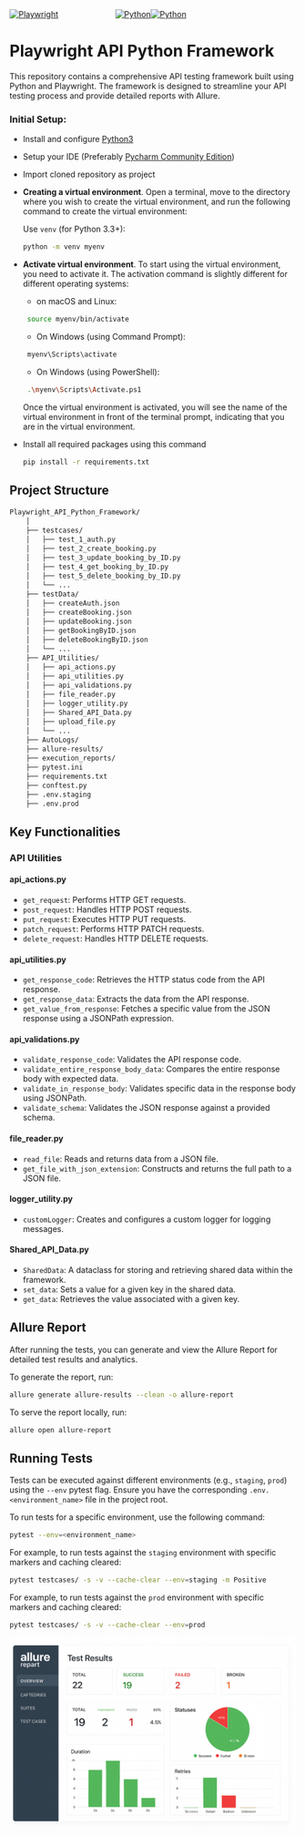 <div style="display: flex;">
    <a href="https://playwright.dev/">
        <img alt="Playwright" src="https://www.lambdatest.com/resources/images/header/Playwright_logo.svg" width="250" style="margin-right: 100px;"/>
    </a>
    <a href="https://www.python.org/">
        <img alt="Python" src="https://www.python.org/static/img/python-logo.png" width="200"/>
    </a>
     <a href="https://www.python.org/">
        <img alt="Python" src="https://cdn.hashnode.com/res/hashnode/image/upload/v1657098680857/FoZEEuklb.png?auto=compress,format&format=webp" width="200" />
    </a>
</div>


# Playwright API Python Framework
This repository contains a comprehensive API testing framework built using Python and Playwright. The framework is designed to streamline your API testing process and provide detailed reports with Allure.

### Initial Setup:
- Install and configure [Python3](https://www.python.org/downloads/)
- Setup your IDE (Preferably [Pycharm Community Edition](https://www.jetbrains.com/pycharm/download/#section=windows))
- Import cloned repository as project
- **Creating a virtual environment**.
   Open a terminal, move to the directory where you wish to create the virtual environment, and run the following command to create the virtual environment:

   Use `venv` (for Python 3.3+):

   ```bash
   python -m venv myenv
   ```
-  **Activate virtual environment**.
   To start using the virtual environment, you need to activate it. The activation command is slightly different for different operating systems:

   - on macOS and Linux:

    ```bash
     source myenv/bin/activate
    ```

   - On Windows (using Command Prompt):

    ```bash
     myenv\Scripts\activate
    ```

   - On Windows (using PowerShell):

    ```bash
     .\myenv\Scripts\Activate.ps1
    ```
 
   Once the virtual environment is activated, you will see the name of the virtual environment in front of the terminal prompt, indicating that you are in the virtual environment.

  - Install all required packages using this command
    ```sh
    pip install -r requirements.txt
    ``` 

## Project Structure

```plaintext
Playwright_API_Python_Framework/
    │
    ├── testcases/  	          
    │   ├── test_1_auth.py       
    │   ├── test_2_create_booking.py       
    │   ├── test_3_update_booking_by_ID.py       
    │	├── test_4_get_booking_by_ID.py       
    │	├── test_5_delete_booking_by_ID.py            
    │   └── ...
    ├── testData/                   
    │   ├── createAuth.json      
    │   ├── createBooking.json     
    │   ├── updateBooking.json 
    │   ├── getBookingByID.json	
    │   ├── deleteBookingByID.json
    │   └── ...
    ├── API_Utilities/
    │   ├── api_actions.py  
    │   ├── api_utilities.py  
    │   ├── api_validations.py  
    │	├── file_reader.py  
    │   ├── logger_utility.py  
    │	├── Shared_API_Data.py  
    │	├── upload_file.py 
    │   └── ...
    ├── AutoLogs/
    ├── allure-results/
    ├── execution_reports/
    ├── pytest.ini              
    ├── requirements.txt  
    ├── conftest.py  
    ├── .env.staging
    ├── .env.prod

```
## Key Functionalities

### API Utilities

#### api_actions.py
- `get_request`: Performs HTTP GET requests.
- `post_request`: Handles HTTP POST requests.
- `put_request`: Executes HTTP PUT requests.
- `patch_request`: Performs HTTP PATCH requests.
- `delete_request`: Handles HTTP DELETE requests.

#### api_utilities.py
- `get_response_code`: Retrieves the HTTP status code from the API response.
- `get_response_data`: Extracts the data from the API response.
- `get_value_from_response`: Fetches a specific value from the JSON response using a JSONPath expression.

#### api_validations.py
- `validate_response_code`: Validates the API response code.
- `validate_entire_response_body_data`: Compares the entire response body with expected data.
- `validate_in_response_body`: Validates specific data in the response body using JSONPath.
- `validate_schema`: Validates the JSON response against a provided schema.

#### file_reader.py
- `read_file`: Reads and returns data from a JSON file.
- `get_file_with_json_extension`: Constructs and returns the full path to a JSON file.

#### logger_utility.py
- `customLogger`: Creates and configures a custom logger for logging messages.

#### Shared_API_Data.py
- `SharedData`: A dataclass for storing and retrieving shared data within the framework.
- `set_data`: Sets a value for a given key in the shared data.
- `get_data`: Retrieves the value associated with a given key.


## Allure Report

After running the tests, you can generate and view the Allure Report for detailed test results and analytics. 

To generate the report, run:
```bash
allure generate allure-results --clean -o allure-report
```

To serve the report locally, run:
```bash
allure open allure-report
```


## Running Tests

Tests can be executed against different environments (e.g., `staging`, `prod`) using the `--env` pytest flag. Ensure you have the corresponding `.env.<environment_name>` file in the project root.

To run tests for a specific environment, use the following command:

```bash
pytest --env=<environment_name>
```

For example, to run tests against the `staging` environment with specific markers and caching cleared:

```bash
pytest testcases/ -s -v --cache-clear --env=staging -m Positive
```
For example, to run tests against the `prod` environment with specific markers and caching cleared:

```bash
pytest testcases/ -s -v --cache-clear --env=prod
```




![Allure Report Screenshot](testData/allure_report_screenshot.png)


